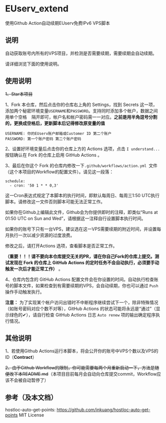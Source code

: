 # EUserv_extend
使用Github Action自动续期EUserv免费IPv6 VPS脚本

## 说明

自动获取账号内所有的VPS项目，并检测是否需要续期，需要续期会自动续期。

请详细浏览下面的使用说明。

## 使用说明

~~1、Star本项目~~

1、Fork 本仓库，然后点击你的仓库右上角的 Settings，找到 Secrets 这一项，添加两个秘密环境变量`USERNAME`和`PASSWORD`。支持同时添加多个帐户，数据之间用单个空格 ` ` 隔开即可，帐户名和帐户密码需一一对应。**之前是用半角逗号分割的，更换成空格后，更新脚本后记得修改原变量的值**

```
USERNAME: 你的EUserv账户邮箱或Customer ID 第二个账户
PASSWORD: 第一个账户密码 第二个账户密码
```

2、设置好环境变量后点击你的仓库上方的 Actions 选项，点击 `I understand...` 按钮确认在 Fork 的仓库上启用 GitHub Actions 。

3、最后在你这个 Fork 的仓库内修改一下```.github/workflows/action.yml ```文件（这个本项目的Workflow的配置文件）。请见这一段落：

```
schedule:
  - cron: '50 1 * * 0,3'
```

这一Cron表达式规定了本脚本的执行时间，即默认每周日、每周三1:50 UTC执行脚本。请修改这一文件否则脚本可能无法正常工作。

如果你在Github上编辑此文件，Github会为你提供即时的注释，即类似“Runs at 01:50 UTC on Sun and Wed”，请根据这一注释自行设置脚本执行时间。

如果你的账号下只有一台VPS，建议选在这一VPS需要续期的附近时间，并设置每月执行一次以减少资源的过度浪费。

修改之后，请打开Actions 选项，查看脚本是否正常工作。

**（重要！！！请不要向本仓库提交无关的PR，请在你自己Fork的仓库上提交。测试发现在 Fork 的仓库上 GitHub Actions 的定时任务不会自动执行，必须要手动触发一次后才能正常工作）** 。

4、仓库内包含的 GitHub Actions 配置文件会在你设置的时间。自动执行检查账号的脚本文件，如果检查到有需要续期的VPS，会自动续期，你也可以通过 `Push` 操作手动触发执行。

**注意：** 为了实现某个帐户访问出错时不中断程序继续尝试下一个，除非特殊情况（如账号密码对应个数不对等），GitHub Actions 的状态可能将永远是“通过”（显示绿色的✔），请自行检查 GitHub Actions 日志 `Auto renew` 项的输出确定程序执行情况。

## 其他说明

1、若使用Github Actions运行本脚本，将会公开你的账号中VPS个数以及VPS的ID（**Contract**）

~~2、由于Github Workflow的限制，你可能需要每两个月重新启动一下，方法是随便改下本README.md~~（本项目目前每月会自动向仓库提交commit，Workflow应该不会被自动暂停了）

## 参考（及本文档）

hostloc-auto-get-points: https://github.com/inkuang/hostloc-auto-get-points  MIT License

